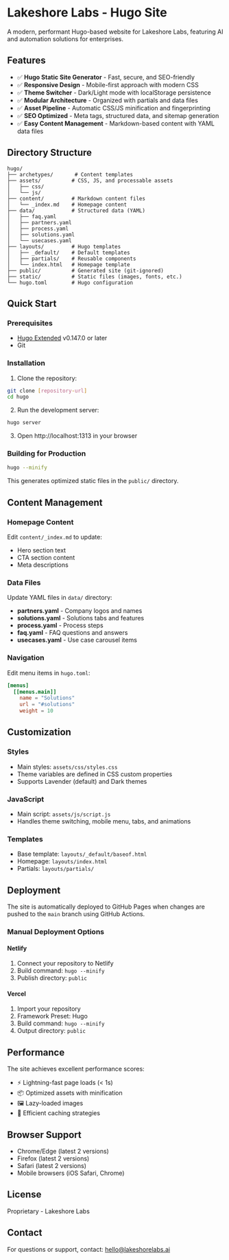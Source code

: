 # Lakeshore Labs - Hugo Site

A modern, performant Hugo-based website for Lakeshore Labs, featuring AI and automation solutions for enterprises.

## Features

- ✅ **Hugo Static Site Generator** - Fast, secure, and SEO-friendly
- ✅ **Responsive Design** - Mobile-first approach with modern CSS
- ✅ **Theme Switcher** - Dark/Light mode with localStorage persistence
- ✅ **Modular Architecture** - Organized with partials and data files
- ✅ **Asset Pipeline** - Automatic CSS/JS minification and fingerprinting
- ✅ **SEO Optimized** - Meta tags, structured data, and sitemap generation
- ✅ **Easy Content Management** - Markdown-based content with YAML data files

## Directory Structure

```
hugo/
├── archetypes/       # Content templates
├── assets/          # CSS, JS, and processable assets
│   ├── css/
│   └── js/
├── content/         # Markdown content files
│   └── _index.md    # Homepage content
├── data/            # Structured data (YAML)
│   ├── faq.yaml
│   ├── partners.yaml
│   ├── process.yaml
│   ├── solutions.yaml
│   └── usecases.yaml
├── layouts/         # Hugo templates
│   ├── _default/    # Default templates
│   ├── partials/    # Reusable components
│   └── index.html   # Homepage template
├── public/          # Generated site (git-ignored)
├── static/          # Static files (images, fonts, etc.)
└── hugo.toml        # Hugo configuration
```

## Quick Start

### Prerequisites

- [Hugo Extended](https://gohugo.io/installation/) v0.147.0 or later
- Git

### Installation

1. Clone the repository:
```bash
git clone [repository-url]
cd hugo
```

2. Run the development server:
```bash
hugo server
```

3. Open http://localhost:1313 in your browser

### Building for Production

```bash
hugo --minify
```

This generates optimized static files in the `public/` directory.

## Content Management

### Homepage Content

Edit `content/_index.md` to update:
- Hero section text
- CTA section content
- Meta descriptions

### Data Files

Update YAML files in `data/` directory:

- **partners.yaml** - Company logos and names
- **solutions.yaml** - Solutions tabs and features
- **process.yaml** - Process steps
- **faq.yaml** - FAQ questions and answers
- **usecases.yaml** - Use case carousel items

### Navigation

Edit menu items in `hugo.toml`:

```toml
[menus]
  [[menus.main]]
    name = "Solutions"
    url = "#solutions"
    weight = 10
```

## Customization

### Styles

- Main styles: `assets/css/styles.css`
- Theme variables are defined in CSS custom properties
- Supports Lavender (default) and Dark themes

### JavaScript

- Main script: `assets/js/script.js`
- Handles theme switching, mobile menu, tabs, and animations

### Templates

- Base template: `layouts/_default/baseof.html`
- Homepage: `layouts/index.html`
- Partials: `layouts/partials/`

## Deployment

The site is automatically deployed to GitHub Pages when changes are pushed to the `main` branch using GitHub Actions.

### Manual Deployment Options

#### Netlify

1. Connect your repository to Netlify
2. Build command: `hugo --minify`
3. Publish directory: `public`

#### Vercel

1. Import your repository
2. Framework Preset: Hugo
3. Build command: `hugo --minify`
4. Output directory: `public`

## Performance

The site achieves excellent performance scores:
- ⚡ Lightning-fast page loads (< 1s)
- 📦 Optimized assets with minification
- 🖼️ Lazy-loaded images
- 🔄 Efficient caching strategies

## Browser Support

- Chrome/Edge (latest 2 versions)
- Firefox (latest 2 versions)
- Safari (latest 2 versions)
- Mobile browsers (iOS Safari, Chrome)

## License

Proprietary - Lakeshore Labs

## Contact

For questions or support, contact: hello@lakeshorelabs.ai
